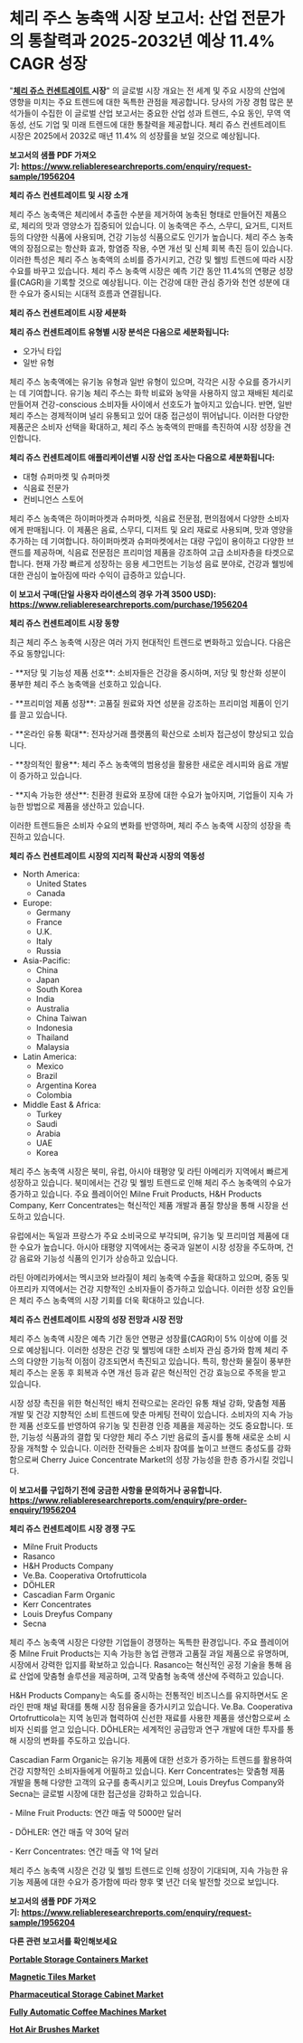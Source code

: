 <p><h1>체리 주스 농축액 시장 보고서: 산업 전문가의 통찰력과 2025-2032년 예상 11.4% CAGR 성장</h1></p><p>"<strong><a href="https://www.reliableresearchreports.com/cherry-juice-concentrate-r1956204?utm_campaign=105&utm_medium=7&utm_source=Github&utm_content=ia&utm_term=05042025&utm_id=cherry-juice-concentrate">체리 쥬스 컨센트레이트&nbsp;</a></strong><strong>시장</strong>" 의 글로벌 시장 개요는 전 세계 및 주요 시장의 산업에 영향을 미치는 주요 트렌드에 대한 독특한 관점을 제공합니다. 당사의 가장 경험 많은 분석가들이 수집한 이 글로벌 산업 보고서는 중요한 산업 성과 트렌드, 수요 동인, 무역 역동성, 선도 기업 및 미래 트렌드에 대한 통찰력을 제공합니다. 체리 쥬스 컨센트레이트 시장은 2025에서 2032로 매년 11.4% 의 성장률을 보일 것으로 예상됩니다.&nbsp;</p>
<p><strong>보고서의 샘플 PDF 가져오기:&nbsp;<a href="https://www.reliableresearchreports.com/enquiry/request-sample/1956204?utm_campaign=105&utm_medium=7&utm_source=Github&utm_content=ia&utm_term=05042025&utm_id=cherry-juice-concentrate">https://www.reliableresearchreports.com/enquiry/request-sample/1956204</a></strong></p>
<p><strong>체리 쥬스 컨센트레이트 및 시장 소개</strong></p>
<p><p>체리 주스 농축액은 체리에서 추출한 수분을 제거하여 농축된 형태로 만들어진 제품으로, 체리의 맛과 영양소가 집중되어 있습니다. 이 농축액은 주스, 스무디, 요거트, 디저트 등의 다양한 식품에 사용되며, 건강 기능성 식품으로도 인기가 높습니다. 체리 주스 농축액의 장점으로는 항산화 효과, 항염증 작용, 수면 개선 및 신체 회복 촉진 등이 있습니다. 이러한 특성은 체리 주스 농축액의 소비를 증가시키고, 건강 및 웰빙 트렌드에 따라 시장 수요를 바꾸고 있습니다. 체리 주스 농축액 시장은 예측 기간 동안 11.4%의 연평균 성장률(CAGR)을 기록할 것으로 예상됩니다. 이는 건강에 대한 관심 증가와 천연 성분에 대한 수요가 중시되는 시대적 흐름과 연결됩니다.</p></p>
<p><strong>체리 쥬스 컨센트레이트 시장 세분화</strong></p>
<p><strong>체리 쥬스 컨센트레이트 유형별 시장 분석은 다음으로 세분화됩니다:</strong></p>
<p><ul><li>오가닉 타입</li><li>일반 유형</li></ul></p>
<p><p>체리 주스 농축액에는 유기농 유형과 일반 유형이 있으며, 각각은 시장 수요를 증가시키는 데 기여합니다. 유기농 체리 주스는 화학 비료와 농약을 사용하지 않고 재배된 체리로 만들어져 건강-conscious 소비자들 사이에서 선호도가 높아지고 있습니다. 반면, 일반 체리 주스는 경제적이며 널리 유통되고 있어 대중 접근성이 뛰어납니다. 이러한 다양한 제품군은 소비자 선택을 확대하고, 체리 주스 농축액의 판매를 촉진하여 시장 성장을 견인합니다.</p></p>
<p><strong>체리 쥬스 컨센트레이트 애플리케이션별 시장 산업 조사는 다음으로 세분화됩니다:</strong></p>
<p><ul><li>대형 슈퍼마켓 및 슈퍼마켓</li><li>식음료 전문가</li><li>컨비니언스 스토어</li></ul></p>
<p><p>체리 주스 농축액은 하이퍼마켓과 슈퍼마켓, 식음료 전문점, 편의점에서 다양한 소비자에게 판매됩니다. 이 제품은 음료, 스무디, 디저트 및 요리 재료로 사용되며, 맛과 영양을 추가하는 데 기여합니다. 하이퍼마켓과 슈퍼마켓에서는 대량 구입이 용이하고 다양한 브랜드를 제공하며, 식음료 전문점은 프리미엄 제품을 강조하여 고급 소비자층을 타겟으로 합니다. 현재 가장 빠르게 성장하는 응용 세그먼트는 기능성 음료 분야로, 건강과 웰빙에 대한 관심이 높아짐에 따라 수익이 급증하고 있습니다.</p></p>
<p><strong>이 보고서 구매(단일 사용자 라이센스의 경우 가격 3500 USD): <a href="https://www.reliableresearchreports.com/purchase/1956204?utm_campaign=105&utm_medium=7&utm_source=Github&utm_content=ia&utm_term=05042025&utm_id=cherry-juice-concentrate">https://www.reliableresearchreports.com/purchase/1956204</a></strong></p>
<p><strong>체리 쥬스 컨센트레이트 시장 동향</strong></p>
<p><p>최근 체리 주스 농축액 시장은 여러 가지 현대적인 트렌드로 변화하고 있습니다. 다음은 주요 동향입니다:</p><p>- **저당 및 기능성 제품 선호**: 소비자들은 건강을 중시하며, 저당 및 항산화 성분이 풍부한 체리 주스 농축액을 선호하고 있습니다.</p><p>- **프리미엄 제품 성장**: 고품질 원료와 자연 성분을 강조하는 프리미엄 제품이 인기를 끌고 있습니다.</p><p>- **온라인 유통 확대**: 전자상거래 플랫폼의 확산으로 소비자 접근성이 향상되고 있습니다.</p><p>- **창의적인 활용**: 체리 주스 농축액의 범용성을 활용한 새로운 레시피와 음료 개발이 증가하고 있습니다.</p><p>- **지속 가능한 생산**: 친환경 원료와 포장에 대한 수요가 높아지며, 기업들이 지속 가능한 방법으로 제품을 생산하고 있습니다.</p><p>이러한 트렌드들은 소비자 수요의 변화를 반영하며, 체리 주스 농축액 시장의 성장을 촉진하고 있습니다.</p></p>
<p><strong>체리 쥬스 컨센트레이트 시장의 지리적 확산과 시장의 역동성</strong></p>
<p><ul>
    <li>
        North America:
        <ul>
            <li>United States</li>
            <li>Canada</li>
        </ul>
    </li>
    <li>
        Europe:
        <ul>
            <li>Germany</li>
            <li>France</li>
            <li>U.K.</li>
            <li>Italy</li>
            <li>Russia</li>
        </ul>
    </li>
    <li>
        Asia-Pacific:
        <ul>
            <li>China</li>
            <li>Japan</li>
            <li>South Korea</li>
            <li>India</li>
            <li>Australia</li>
            <li>China Taiwan</li>
            <li>Indonesia</li>
            <li>Thailand</li>
            <li>Malaysia</li>
        </ul>
    </li>
    <li>
        Latin America:
        <ul>
            <li>Mexico</li>
            <li>Brazil</li>
            <li>Argentina Korea</li>
            <li>Colombia</li>
        </ul>
    </li>
    <li>
        Middle East & Africa:
        <ul>
            <li>Turkey</li>
            <li>Saudi</li>
            <li>Arabia</li>
            <li>UAE</li>
            <li>Korea</li>
        </ul>
    </li>
    </ul></p>
<p><p>체리 주스 농축액 시장은 북미, 유럽, 아시아 태평양 및 라틴 아메리카 지역에서 빠르게 성장하고 있습니다. 북미에서는 건강 및 웰빙 트렌드로 인해 체리 주스 농축액의 수요가 증가하고 있습니다. 주요 플레이어인 Milne Fruit Products, H&H Products Company, Kerr Concentrates는 혁신적인 제품 개발과 품질 향상을 통해 시장을 선도하고 있습니다. </p><p>유럽에서는 독일과 프랑스가 주요 소비국으로 부각되며, 유기농 및 프리미엄 제품에 대한 수요가 높습니다. 아시아 태평양 지역에서는 중국과 일본이 시장 성장을 주도하며, 건강 음료와 기능성 식품의 인기가 상승하고 있습니다. </p><p>라틴 아메리카에서는 멕시코와 브라질이 체리 농축액 수출을 확대하고 있으며, 중동 및 아프리카 지역에서는 건강 지향적인 소비자들이 증가하고 있습니다. 이러한 성장 요인들은 체리 주스 농축액의 시장 기회를 더욱 확대하고 있습니다.</p></p>
<p><strong>체리 쥬스 컨센트레이트 시장의 성장 전망과 시장 전망</strong></p>
<p><p>체리 주스 농축액 시장은 예측 기간 동안 연평균 성장률(CAGR)이 5% 이상에 이를 것으로 예상됩니다. 이러한 성장은 건강 및 웰빙에 대한 소비자 관심 증가와 함께 체리 주스의 다양한 기능적 이점이 강조되면서 촉진되고 있습니다. 특히, 항산화 물질이 풍부한 체리 주스는 운동 후 회복과 수면 개선 등과 같은 혁신적인 건강 효능으로 주목을 받고 있습니다.</p><p>시장 성장 촉진을 위한 혁신적인 배치 전략으로는 온라인 유통 채널 강화, 맞춤형 제품 개발 및 건강 지향적인 소비 트렌드에 맞춘 마케팅 전략이 있습니다. 소비자의 지속 가능한 제품 선호도를 반영하여 유기농 및 친환경 인증 제품을 제공하는 것도 중요합니다. 또한, 기능성 식품과의 결합 및 다양한 체리 주스 기반 음료의 출시를 통해 새로운 소비 시장을 개척할 수 있습니다. 이러한 전략들은 소비자 참여를 높이고 브랜드 충성도를 강화함으로써 Cherry Juice Concentrate Market의 성장 가능성을 한층 증가시킬 것입니다.</p></p>
<p><strong>이 보고서를 구입하기 전에 궁금한 사항을 문의하거나 공유합니다. <a href="https://www.reliableresearchreports.com/enquiry/pre-order-enquiry/1956204?utm_campaign=105&utm_medium=7&utm_source=Github&utm_content=ia&utm_term=05042025&utm_id=cherry-juice-concentrate">https://www.reliableresearchreports.com/enquiry/pre-order-enquiry/1956204</a></strong></p>
<p><strong>체리 쥬스 컨센트레이트 시장 경쟁 구도</strong></p>
<p><ul><li>Milne Fruit Products</li><li>Rasanco</li><li>H&H Products Company</li><li>Ve.Ba. Cooperativa Ortofrutticola</li><li>DÖHLER</li><li>Cascadian Farm Organic</li><li>Kerr Concentrates</li><li>Louis Dreyfus Company</li><li>Secna</li></ul></p>
<p><p>체리 주스 농축액 시장은 다양한 기업들이 경쟁하는 독특한 환경입니다. 주요 플레이어 중 Milne Fruit Products는 지속 가능한 농업 관행과 고품질 과일 제품으로 유명하며, 시장에서 강력한 입지를 확보하고 있습니다. Rasanco는 혁신적인 공정 기술을 통해 음료 산업에 맞춤형 솔루션을 제공하며, 고객 맞춤형 농축액 생산에 주력하고 있습니다.</p><p>H&H Products Company는 속도를 중시하는 전통적인 비즈니스를 유지하면서도 온라인 판매 채널 확대를 통해 시장 점유율을 증가시키고 있습니다. Ve.Ba. Cooperativa Ortofrutticola는 지역 농민과 협력하여 신선한 재료를 사용한 제품을 생산함으로써 소비자 신뢰를 얻고 있습니다. DÖHLER는 세계적인 공급망과 연구 개발에 대한 투자를 통해 시장의 변화를 주도하고 있습니다.</p><p>Cascadian Farm Organic는 유기농 제품에 대한 선호가 증가하는 트렌드를 활용하여 건강 지향적인 소비자들에게 어필하고 있습니다. Kerr Concentrates는 맞춤형 제품 개발을 통해 다양한 고객의 요구를 충족시키고 있으며, Louis Dreyfus Company와 Secna는 글로벌 시장에 대한 접근성을 강화하고 있습니다.</p><p>- Milne Fruit Products: 연간 매출 약 5000만 달러</p><p>- DÖHLER: 연간 매출 약 30억 달러</p><p>- Kerr Concentrates: 연간 매출 약 1억 달러</p><p>체리 주스 농축액 시장은 건강 및 웰빙 트렌드로 인해 성장이 기대되며, 지속 가능한 유기농 제품에 대한 수요가 증가함에 따라 향후 몇 년간 더욱 발전할 것으로 보입니다.</p></p>
<p><strong>보고서의 샘플 PDF 가져오기:&nbsp;<a href="https://www.reliableresearchreports.com/enquiry/request-sample/1956204?utm_campaign=105&utm_medium=7&utm_source=Github&utm_content=ia&utm_term=05042025&utm_id=cherry-juice-concentrate">https://www.reliableresearchreports.com/enquiry/request-sample/1956204</a></strong></p>
<p><strong></strong></p>
<p><strong></strong></p>
<p><strong></strong></p>
<p><strong></strong></p>
<p><strong>다른 관련 보고서를 확인해보세요</strong></p>
<p><strong><p><a href="https://github.com/ghaligopezf5/Market-Research-Report-List-1/blob/main/portable-storage-containers-market.md?utm_campaign=105&utm_medium=7&utm_source=Github&utm_content=ia&utm_term=05042025&utm_id=cherry-juice-concentrate">Portable Storage Containers Market</a></p><p><a href="https://github.com/pilukypalis/Market-Research-Report-List-1/blob/main/magnetic-tiles-market.md?utm_campaign=105&utm_medium=7&utm_source=Github&utm_content=ia&utm_term=05042025&utm_id=cherry-juice-concentrate">Magnetic Tiles Market</a></p><p><a href="https://github.com/panciujoslin3/Market-Research-Report-List-1/blob/main/pharmaceutical-storage-cabinet-market.md?utm_campaign=105&utm_medium=7&utm_source=Github&utm_content=ia&utm_term=05042025&utm_id=cherry-juice-concentrate">Pharmaceutical Storage Cabinet Market</a></p><p><a href="https://github.com/decockogbaro25/Market-Research-Report-List-1/blob/main/fully-automatic-coffee-machines-market.md?utm_campaign=105&utm_medium=7&utm_source=Github&utm_content=ia&utm_term=05042025&utm_id=cherry-juice-concentrate">Fully Automatic Coffee Machines Market</a></p><p><a href="https://github.com/drielvinki/Market-Research-Report-List-1/blob/main/hot-air-brushes-market.md?utm_campaign=105&utm_medium=7&utm_source=Github&utm_content=ia&utm_term=05042025&utm_id=cherry-juice-concentrate">Hot Air Brushes Market</a></p></strong></p>
<p></p>